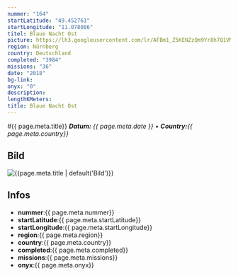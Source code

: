 ```yaml
---
nummer: "164"
startLatitude: "49.452761"
startLongitude: "11.078086"
titel: Blaue Nacht Ost
picture: https://lh3.googleusercontent.com/lr/AFBm1_Z5KENZzQm9Yr8h7Q1VMhRsoZoR1w45tz0xFcZLwP7A-5EP-BuNiTACtibtKibcCUzxVFmyiTcYrFiGS_mCQtHZLPI98ceBuV3IIny008CXpew7vySvzTedqT0KXAWsrWSCQ0F5vscD4-NRbtZENeW867tVCHAMFt4C4EoJxV4MV73kpWdiKOkrY0s94KFp856KwwIfJQsabaUWnuHoDMWirgoLS6KHwzcwXsqek-QRz_NgrimZvP6bztm8t1fE7G8coteKnRiSkRgHaSeXfDq9Vp9k31EXa29NY41mSffsuu48Xxa0wScOG8evOilDPKX95dg888wk7M7IWjHdccG1usLTO4Y23bgl2v_qUI5ptpsMGk7JPsznPPzDRS2bBZZt4J76g4I-kURonYQyJHlUi30-faTmyHLrL0gGgiJ3UP5biPbKXbK62pkOY6u9iZbkwKUIpBfVPcaThIAopMY00UUB9QNBD3-LJeWqzBUcaiPFiut3YckvdLkWqhhhOhjOqXhKie6okfIp_B2KfZP3E_GbLK_Nk5SuUYjXytXD5dYZPLDPiyy0aTxKCwtCbHnF4YglUFw4tpVC3JBX_iNEz5-iAM4PTMrrTdOH3lG7SDp5Ryh3DRv_WrTM-5DTZSJXYjXkBZH4a8TJMJJ2gl29tRKndcQxy6d3fkJkbGYaVW6s4Je4REO4QRRhchHR20RomuiYqOC-jdbbFR9krUqDGjOfbUrnNTNepnMSV1lVfQaf10oeWFfhK_8SJThJTu7Yye918vyFdrIbiyQoO1RCgngrWkXoatS0s4XzJYscqWWOuhm_Xxwv8k5kp4MgNfGck-3tOUAi38hyCr65Kf0-GKvwGoI
region: Nürnberg
country: Deutschland
completed: "3984"
missions: "36"
date: "2018"
bg-link: 
onyx: "0"
description: 
lengthKMeters: 
title: Blaue Nacht Ost
---
```


#{{ page.meta.title}}
_**Datum:** {{ page.meta.date }} • **Country:**{{ page.meta.country}}_

## Bild
![{{page.meta.title | default('Bild')}}]({{page.meta.picture}})

## Infos
- **nummer**:{{ page.meta.nummer}}
- **startLatitude**:{{ page.meta.startLatitude}}
- **startLongitude**:{{ page.meta.startLongitude}}
- **region**:{{ page.meta.region}}
- **country**:{{ page.meta.country}}
- **completed**:{{ page.meta.completed}}
- **missions**:{{ page.meta.missions}}
- **onyx**:{{ page.meta.onyx}}

